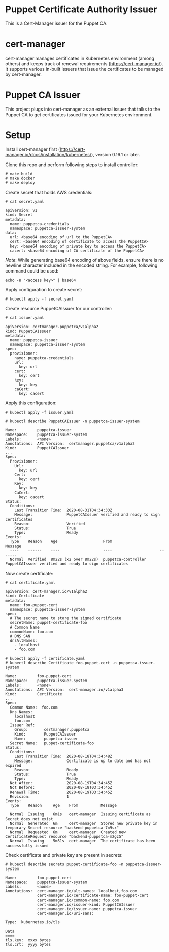 # Puppet Certificate Authority Issuer

This is a Cert-Manager issuer for the Puppet CA.


# cert-manager

cert-manager manages certificates in Kubernetes environment (among others) and keeps track of renewal requirements (https://cert-manager.io/). It supports various in-built issuers that issue the certificates to be managed by cert-manager.

# Puppet CA Issuer

This project plugs into cert-manager as an external issuer that talks to the Puppet CA to get certificates issued for your Kubernetes environment.

# Setup

Install cert-manager first (https://cert-manager.io/docs/installation/kubernetes/), version 0.16.1 or later.

Clone this repo and perform following steps to install controller:

```
# make build
# make docker
# make deploy
```

Create secret that holds AWS credentials:

```
# cat secret.yaml

apiVersion: v1
kind: Secret
metadata:
  name: puppetca-credentials
  namespace: puppetca-issuer-system
data:
  url: <base64 encoding of url to the PuppetCA>
  cert: <base64 encoding of certificate to access the PuppetCA>
  key: <base64 encoding of private key to access the PuppetCA>
  cacert: <base64 encoding of CA certificate of the PuppetCA>
```

 _Note_: While generating base64 encoding of above fields, ensure there is no newline character included in the encoded string. For example, following command could be used:
 
 ```
 echo -n "<access key>" | base64
 ```

Apply configuration to create secret: 

```  
# kubectl apply -f secret.yaml
```

Create resource PuppetCAIssuer for our controller:

```
# cat issuer.yaml

apiVersion: certmanager.puppetca/v1alpha2
kind: PuppetCAIssuer
metadata:
  name: puppetca-issuer
  namespace: puppetca-issuer-system
spec:
  provisioner:
    name: puppetca-credentials
    url:
      key: url
    cert:
      key: cert
    key:
      key: key
    caCert:
      key: cacert
```

Apply this configuration:

```
# kubectl apply -f issuer.yaml

# kubectl describe PuppetCAIssuer -n puppetca-issuer-system

Name:         puppetca-issuer
Namespace:    puppetca-issuer-system
Labels:       <none>
Annotations:  API Version:  certmanager.puppetca/v1alpha2
Kind:         PuppetCAIssuer
...
Spec:
  Provisioner:
    Url:
      key: url
    Cert:
      key: cert
    Key:
      key: key
    CaCert:
      key: cacert
Status:
  Conditions:
    Last Transition Time:  2020-08-31T04:34:33Z
    Message:               PuppetCAIssuer verified and ready to sign certificates
    Reason:                Verified
    Status:                True
    Type:                  Ready
Events:
  Type    Reason    Age                    From                     Message
  ----    ------    ----                   ----                     -------
  Normal  Verified  8m22s (x2 over 8m22s)  puppetca-controller      PuppetCAIssuer verified and ready to sign certificates
```

Now create certificate:

```
# cat certificate.yaml

apiVersion: cert-manager.io/v1alpha2
kind: Certificate
metadata:
  name: foo-puppet-cert
  namespace: puppetca-issuer-system
spec:
  # The secret name to store the signed certificate
  secretName: puppet-certificate-foo
  # Common Name
  commonName: foo.com
  # DNS SAN
  dnsAltNames:
    - localhost
    - foo.com
```

```
# kubectl apply -f certificate.yaml
# kubectl describe Certificate foo-puppet-cert -n puppetca-issuer-system

Name:         foo-puppet-cert
Namespace:    puppetca-issuer-system
Labels:       <none>
Annotations:  API Version:  cert-manager.io/v1alpha3
Kind:         Certificate
...
Spec:
  Common Name:  foo.com
  Dns Names:
    localhost
    foo.com
  Issuer Ref:
    Group:       certmanager.puppetca
    Kind:        PuppetCAIssuer
    Name:        puppetca-issuer
  Secret Name:   puppet-certificate-foo
Status:
  Conditions:
    Last Transition Time:  2020-08-18T04:34:48Z
    Message:               Certificate is up to date and has not expired
    Reason:                Ready
    Status:                True
    Type:                  Ready
  Not After:               2020-08-19T04:34:45Z
  Not Before:              2020-08-18T03:34:45Z
  Renewal Time:            2020-08-19T03:34:45Z
  Revision:                1
Events:
  Type    Reason     Age    From          Message
  ----    ------     ----   ----          -------
  Normal  Issuing    6m1s   cert-manager  Issuing certificate as Secret does not exist
  Normal  Generated  6m     cert-manager  Stored new private key in temporary Secret resource "backend-puppetca-7m9sx"
  Normal  Requested  6m     cert-manager  Created new CertificateRequest resource "backend-puppetca-m2gz5"
  Normal  Issuing    5m51s  cert-manager  The certificate has been successfully issued
```

Check certificate and private key are present in secrets:                                             

```
# kubectl describe secrets puppet-certificate-foo -n puppetca-issuer-system   

Name:         foo-puppet-cert
Namespace:    puppetca-issuer-system
Labels:       <none>
Annotations:  cert-manager.io/alt-names: localhost,foo.com
              cert-manager.io/certificate-name: foo-puppet-cert
              cert-manager.io/common-name: foo.com
              cert-manager.io/issuer-kind: PuppetCAIssuer
              cert-manager.io/issuer-name: puppetca-issuer
              cert-manager.io/uri-sans:

Type:  kubernetes.io/tls

Data
====
tls.key:  xxxx bytes
tls.crt:  yyyy bytes
```
